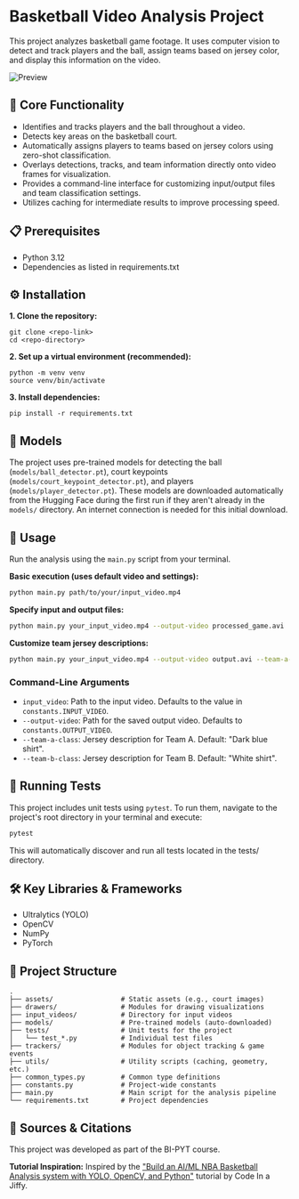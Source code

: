 # Basketball Video Analysis Project

This project analyzes basketball game footage. It uses computer vision to detect and track players and the ball, assign teams based on jersey color, and display this information on the video.

![Preview](./assets/preview.gif)

## 🎯 Core Functionality

- Identifies and tracks players and the ball throughout a video.
- Detects key areas on the basketball court.
- Automatically assigns players to teams based on jersey colors using zero-shot classification.
- Overlays detections, tracks, and team information directly onto video frames for visualization.
- Provides a command-line interface for customizing input/output files and team classification settings.
- Utilizes caching for intermediate results to improve processing speed.

## 📋 Prerequisites

- Python 3.12
- Dependencies as listed in requirements.txt

## ⚙️ Installation

**1. Clone the repository:**

```text
git clone <repo-link>
cd <repo-directory>
```

**2. Set up a virtual environment (recommended):**

```text
python -m venv venv
source venv/bin/activate
```

**3. Install dependencies:**

```text
pip install -r requirements.txt
```

## 🧠 Models

The project uses pre-trained models for detecting the ball (`models/ball_detector.pt`), court keypoints (`models/court_keypoint_detector.pt`), and players (`models/player_detector.pt`). These models are downloaded automatically from the Hugging Face during the first run if they aren't already in the `models/` directory. An internet connection is needed for this initial download.

## 🚀 Usage

Run the analysis using the `main.py` script from your terminal.

**Basic execution (uses default video and settings):**

```bash
python main.py path/to/your/input_video.mp4
```

**Specify input and output files:**

```bash
python main.py your_input_video.mp4 --output-video processed_game.avi
```

**Customize team jersey descriptions:**

```bash
python main.py your_input_video.mp4 --output-video output.avi --team-a-class "Players in red jerseys" --team-b-class "Players in light yellow jerseys"
```

### Command-Line Arguments

- `input_video`: Path to the input video. Defaults to the value in `constants.INPUT_VIDEO`.
- `--output-video`: Path for the saved output video. Defaults to `constants.OUTPUT_VIDEO`.
- `--team-a-class`: Jersey description for Team A. Default: "Dark blue shirt".
- `--team-b-class`: Jersey description for Team B. Default: "White shirt".

## 🧪 Running Tests

This project includes unit tests using `pytest`. To run them, navigate to the project's root directory in your terminal and execute:

```bash
pytest
```

This will automatically discover and run all tests located in the tests/ directory.

## 🛠️ Key Libraries & Frameworks

- Ultralytics (YOLO)
- OpenCV
- NumPy
- PyTorch

## 📁 Project Structure

```text
.
├── assets/                 # Static assets (e.g., court images)
├── drawers/                # Modules for drawing visualizations
├── input_videos/           # Directory for input videos
├── models/                 # Pre-trained models (auto-downloaded)
├── tests/                  # Unit tests for the project
│   └── test_*.py           # Individual test files
├── trackers/               # Modules for object tracking & game events
├── utils/                  # Utility scripts (caching, geometry, etc.)
├── common_types.py         # Common type definitions
├── constants.py            # Project-wide constants
├── main.py                 # Main script for the analysis pipeline
└── requirements.txt        # Project dependencies
```

## 📄 Sources & Citations

This project was developed as part of the BI-PYT course.

**Tutorial Inspiration:** Inspired by the ["Build an AI/ML NBA Basketball Analysis system with YOLO, OpenCV, and Python"](https://www.youtube.com/watch?v=QqVahw9tBfw&ab_channel=CodeInaJiffy) tutorial by Code In a Jiffy.
